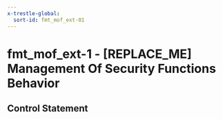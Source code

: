 ```yaml
---
x-trestle-global:
  sort-id: fmt_mof_ext-01
---
```


# fmt_mof_ext-1 - \[REPLACE_ME\] Management Of Security Functions Behavior

## Control Statement
